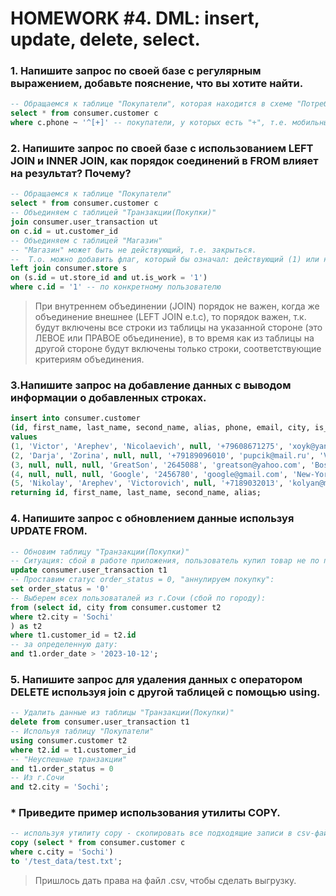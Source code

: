# HOMEWORK #4. DML: insert, update, delete, select.

### 1. Напишите запрос по своей базе с регулярным выражением, добавьте пояснение, что вы хотите найти.
```sql
-- Обращаемся к таблице "Покупатели", которая находится в схеме "Потребители".
select * from consumer.customer c
where c.phone ~ '^[+]' -- покупатели, у которых есть "+", т.е. мобильный телефон.
```

### 2. Напишите запрос по своей базе с использованием LEFT JOIN и INNER JOIN, как порядок соединений в FROM влияет на результат? Почему?
```sql
-- Обращаемся к таблице "Покупатели"
select * from consumer.customer c
-- Объединяем с таблицей "Транзакции(Покупки)"
join consumer.user_transaction ut
on c.id = ut.customer_id
-- Объединяем с таблицей "Магазин"
-- "Магазин" может быть не действующий, т.е. закрыться.
--  Т.о. можно добавить флаг, который бы означал: действующий (1) или нет (0).
left join consumer.store s 		  
on (s.id = ut.store_id and ut.is_work = '1')
where c.id = '1' -- по конкретному пользователю
```
> При внутреннем объединении (JOIN) порядок не важен, когда же объединение внешнее (LEFT JOIN e.t.c), то порядок важен, т.к. будут включены все строки из таблицы на указанной стороне (это ЛЕВОЕ или ПРАВОЕ объединение), в то время как из таблицы на другой стороне будут включены только строки, соответствующие критериям объединения.

### 3.Напишите запрос на добавление данных с выводом информации о добавленных строках.
```sql
insert into consumer.customer
(id, first_name, last_name, second_name, alias, phone, email, city, is_company)
values
(1, 'Victor', 'Arephev', 'Nicolaevich', null, '+79608671275', 'xoyk@yandex.ru', 'Sochi', 0),
(2, 'Darja', 'Zorina', null, null, '+79189096010', 'pupcik@mail.ru', 'Vilnuis', 0),
(3, null, null, null, 'GreatSon', '2645088', 'greatson@yahoo.com', 'Boston', 1),
(4, null, null, null, 'Google', '2456780', 'google@gmail.com', 'New-York', 1),
(5, 'Nikolay', 'Arephev', 'Victorovich', null, '+7189032013', 'kolyan@mail.ru', 'Sochi', 0)
returning id, first_name, last_name, second_name, alias;
```

### 4. Напишите запрос с обновлением данные используя UPDATE FROM.
```sql
-- Обновим таблицу "Транзакции(Покупки)"
-- Ситуация: сбой в работе приложения, пользователь купил товар не по правильной цене и хочет сделать возврат.
update consumer.user_transaction t1
-- Проставим статус order_status = 0, "аннулируем покупку":
set order_status = '0'
-- Выберем всех пользоваталей из г.Сочи (сбой по городу):
from (select id, city from consumer.customer t2
where t2.city = 'Sochi'
) as t2
where t1.customer_id = t2.id 
-- за определенную дату:
and t1.order_date > '2023-10-12';
```

### 5. Напишите запрос для удаления данных с оператором DELETE используя join с другой таблицей с помощью using.
```sql
-- Удалить данные из таблицы "Транзакции(Покупки)"
delete from consumer.user_transaction t1
-- Испольуя таблицу "Покупатели"
using consumer.customer t2
where t2.id = t1.customer_id 
-- "Неуспешные транзакции"
and t1.order_status = 0
-- Из г.Сочи
and t2.city = 'Sochi';
```
### * Приведите пример использования утилиты COPY.
```sql
-- используя утилиту copy - скопировать все подходящие записи в csv-файл из таблицы "Покупатели", которые живут в г.Сочи
copy (select * from consumer.customer c 
where c.city = 'Sochi') 
to '/test_data/test.txt';
```
> Пришлось дать права на файл .csv, чтобы сделать выгрузку.
